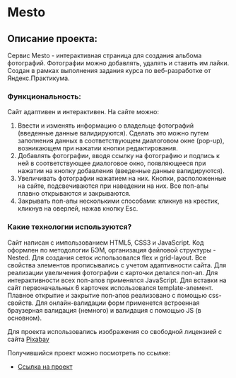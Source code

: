 # Mesto

## Описание проекта:
Cервис Mesto - интерактивная страница для создания альбома фотографий. Фотографии можно добавлять, удалять и ставить им лайки. Создан в рамках выполнения задания курса по веб-разработке от Яндекс.Практикума.

### Функциональность:
Сайт адаптивен и интерактивен. На сайте можно:
1) Ввести и изменять информацию о владельце фотографий (введенные данные валидируются). Cделать это можно путем заполнения данных в соответствующем диалоговом окне (pop-up), возникающем при нажатии кнопки редактирования.
2) Добавлять фотографии, вводя ссылку на фотографию и подпись к ней в соответствующее диалоговое окно, появляющееся при нажатии на кнопку добавления (введенные данные валидируются).
3) Увеличивать фотографии нажатием на них.
Кнопки, расположенные на сайте, подсвечиваются при наведении на них. Все поп-апы плавно открываются и закрываются.
4) Закрывать поп-апы несколькими способами: кликнув на крестик, кликнув на оверлей, нажав кнопку Esc.

### Какие технологии используются?
Сайт написан с импользованием HTML5, CSS3 и JavaScript. Код оформлен по методологии БЭМ, организация файловой структуры - Nested. Для создания сеток использовался flex и grid-layout. Все свойства элементов прописывались с учетом адаптивности сайта.
Для реализации увеличения фотографии с карточки делался поп-ап. Для интерактивности всех поп-апов применялся JavaScript.
Для вставки на сайт первоначальных 6 карточек использовался template-элемент.
Плавное открытие и закрытие поп-апов реализовано с помощью css-свойств.
Для онлайн-валидации форм применется встроенная браузерная валидация (немного) и валидация с помощью JS (в основном).

Для проекта использовались изображения со свободной лицензией с сайта [Pixabay](https://pixabay.com/)

Получившийся проект можно посмотреть по ссылке:

* [Ссылка на проект](https://polinaponomar.github.io/mesto/)
